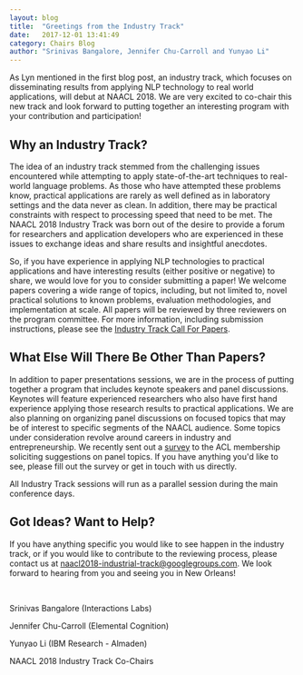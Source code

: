 ```yaml
---
layout: blog
title:  "Greetings from the Industry Track"
date:   2017-12-01 13:41:49
category: Chairs Blog
author: "Srinivas Bangalore, Jennifer Chu-Carroll and Yunyao Li"
---
```


As Lyn mentioned in the first blog post, an industry track, which focuses
on disseminating results from applying NLP technology to real world
applications, will debut at NAACL 2018. We are very excited to
co-chair this new track and look forward to putting together an
interesting program with your contribution and participation!

Why an Industry Track?
----------------------

The idea of an industry track stemmed from the challenging issues
encountered while attempting to apply state-of-the-art techniques to
real-world language problems. As those who have attempted these
problems know, practical applications are rarely as well defined as in
laboratory settings and the data never as clean. In addition, there
may be practical constraints with respect to processing speed that
need to be met. The NAACL 2018 Industry Track was born out of
the desire to provide a forum for researchers and application developers
who are experienced in these issues to exchange ideas and share 
results and insightful anecdotes.

So, if you have experience in applying NLP technologies to practical
applications and have interesting results (either positive or
negative) to share, we would love for you to consider submitting a
paper! We welcome papers covering a wide range of topics, including, but not limited to,
novel practical solutions to known problems, evaluation methodologies,
and implementation at scale. All papers will be reviewed by three
reviewers on the program committee. For more information, including
submission instructions, please see the [Industry Track Call For Papers](http://naacl2018.org/industry.html).


What Else Will There Be Other Than Papers?
------------------------------------------

In addition to paper presentations sessions, we are in the process of putting
together a program that includes keynote speakers and panel
discussions. Keynotes will feature experienced researchers
who also have first hand experience applying those research results to
practical applications. We are also planning on organizing panel discussions on focused topics that may be of interest to specific
segments of the NAACL audience. Some topics under consideration
revolve around careers in industry and entrepreneurship. We recently sent out a
[survey](https://goo.gl/forms/Q9AJ7PwLNzSAjKhg2) to the ACL membership soliciting suggestions on panel topics. If you have anything you'd like to see, please fill out the
survey or get in touch with us directly.

All Industry Track sessions will run as a parallel session during the main
conference days.


Got Ideas? Want to Help?
------------------------

If you have anything specific you would like to see happen in the industry
track, or if you would like to contribute to the reviewing process,
please contact us at naacl2018-industrial-track@googlegroups.com. We
look forward to hearing from you and seeing you in New Orleans!

<br/>

Srinivas Bangalore (Interactions Labs)

Jennifer Chu-Carroll (Elemental Cognition)

Yunyao Li (IBM Research - Almaden)

NAACL 2018 Industry Track Co-Chairs
